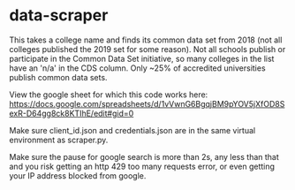 # data-scraper

This takes a college name and finds its common data set from 2018 (not all colleges published the 2019 set for some reason). Not all schools publish or participate in the Common Data Set initiative, so many colleges in the list have an 'n/a' in the CDS column. Only ~25% of accredited universities publish common data sets.

View the google sheet for which this code works here: https://docs.google.com/spreadsheets/d/1vVwnG6BgqjBM9pYOV5jXfOD8SexR-D64gg8ck8KTIhE/edit#gid=0

Make sure client_id.json and credentials.json are in the same virtual environment as scraper.py.

Make sure the pause for google search is more than 2s, any less than that and you risk getting an http 429 too many requests error, or even getting your IP address blocked from google. 
